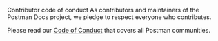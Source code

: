 Contributor code of conduct
As contributors and maintainers of the Postman Docs project, we pledge to respect everyone who contributes.

Please read our [Code of Conduct](https://www.postman.com/legal/community-code-of-conduct/) that covers all Postman communities.

